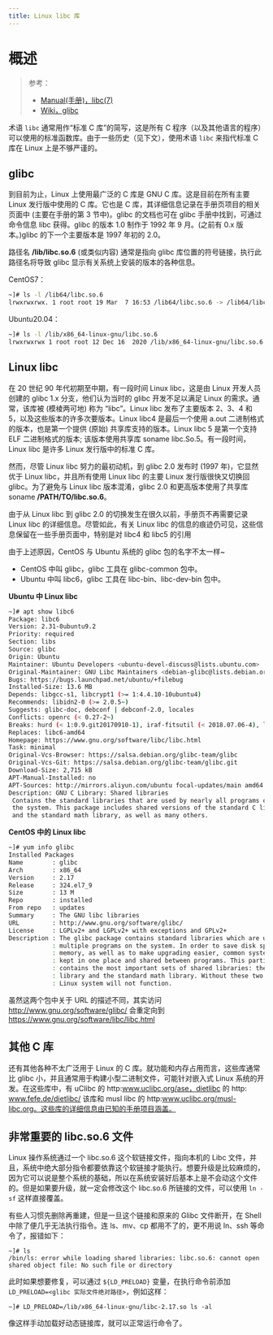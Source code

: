 ```yaml
---
title: Linux libc 库
---
```


# 概述

> 参考：
> 
> - [Manual(手册)，libc(7)](https://man7.org/linux/man-pages/man7/libc.7.html)
> - [Wiki，glibc](https://en.wikipedia.org/wiki/Glibc)

术语 `libc` 通常用作“标准 C 库”的简写，这是所有 C 程序（以及其他语言的程序）可以使用的标准函数库。由于一些历史（见下文），使用术语 `libc` 来指代标准 C 库在 Linux 上是不够严谨的。

## glibc

到目前为止，Linux 上使用最广泛的 C 库是 GNU C 库。这是目前在所有主要 Linux 发行版中使用的 C 库。它也是 C 库，其详细信息记录在手册页项目的相关页面中 (主要在手册的第 3 节中)。glibc 的文档也可在 glibc 手册中找到，可通过命令信息 libc 获得。glibc 的版本 1.0 制作于 1992 年 9 月。(之前有 0.x 版本。)glibc 的下一个主要版本是 1997 年初的 2.0。

路径名 **/lib/libc.so.6** (或类似内容) 通常是指向 glibc 库位置的符号链接，执行此路径名将导致 glibc 显示有关系统上安装的版本的各种信息。

CentOS7：

```bash
~]# ls -l /lib64/libc.so.6
lrwxrwxrwx. 1 root root 19 Mar  7 16:53 /lib64/libc.so.6 -> /lib64/libc-2.17.so
```

Ubuntu20.04：

```bash
~]# ls -l /lib/x86_64-linux-gnu/libc.so.6
lrwxrwxrwx 1 root root 12 Dec 16  2020 /lib/x86_64-linux-gnu/libc.so.6 -> libc-2.31.so
```

## Linux libc

在 20 世纪 90 年代初期至中期，有一段时间 Linux libc，这是由 Linux 开发人员创建的 glibc 1.x 分支，他们认为当时的 glibc 开发不足以满足 Linux 的需求。通常，该库被 (模棱两可地) 称为 “libc”。Linux libc 发布了主要版本 2、3、4 和 5，以及这些版本的许多次要版本。Linux libc4 是最后一个使用 a.out 二进制格式的版本，也是第一个提供 (原始) 共享库支持的版本。Linux libc 5 是第一个支持 ELF 二进制格式的版本; 该版本使用共享库 soname libc.So.5。有一段时间，Linux libc 是许多 Linux 发行版中的标准 C 库。

然而，尽管 Linux libc 努力的最初动机，到 glibc 2.0 发布时 (1997 年)，它显然优于 Linux libc，并且所有使用 Linux libc 的主要 Linux 发行版很快又切换回 glibc。为了避免与 Linux libc 版本混淆，glibc 2.0 和更高版本使用了共享库 soname **/PATH/TO/libc.so.6**。

由于从 Linux libc 到 glibc 2.0 的切换发生在很久以前，手册页不再需要记录 Linux libc 的详细信息。尽管如此，有关 Linux libc 的信息的痕迹仍可见，这些信息保留在一些手册页面中，特别是对 libc4 和 libc5 的引用

由于上述原因，CentOS 与 Ubuntu 系统的 glibc 包的名字不太一样~

- CentOS 中叫 glibc，glibc 工具在 glibc-common 包中。
- Ubuntu 中叫 libc6，glibc 工具在 libc-bin、libc-dev-bin 包中。

**Ubuntu 中 Linux libc**

```bash
~]# apt show libc6
Package: libc6
Version: 2.31-0ubuntu9.2
Priority: required
Section: libs
Source: glibc
Origin: Ubuntu
Maintainer: Ubuntu Developers <ubuntu-devel-discuss@lists.ubuntu.com>
Original-Maintainer: GNU Libc Maintainers <debian-glibc@lists.debian.org>
Bugs: https://bugs.launchpad.net/ubuntu/+filebug
Installed-Size: 13.6 MB
Depends: libgcc-s1, libcrypt1 (>= 1:4.4.10-10ubuntu4)
Recommends: libidn2-0 (>= 2.0.5~)
Suggests: glibc-doc, debconf | debconf-2.0, locales
Conflicts: openrc (< 0.27-2~)
Breaks: hurd (< 1:0.9.git20170910-1), iraf-fitsutil (< 2018.07.06-4), libtirpc1 (< 0.2.3), locales (< 2.31), locales-all (< 2.31), nocache (< 1.1-1~), nscd (< 2.31), r-cran-later (< 0.7.5+dfsg-2), wcc (< 0.0.2+dfsg-3)
Replaces: libc6-amd64
Homepage: https://www.gnu.org/software/libc/libc.html
Task: minimal
Original-Vcs-Browser: https://salsa.debian.org/glibc-team/glibc
Original-Vcs-Git: https://salsa.debian.org/glibc-team/glibc.git
Download-Size: 2,715 kB
APT-Manual-Installed: no
APT-Sources: http://mirrors.aliyun.com/ubuntu focal-updates/main amd64 Packages
Description: GNU C Library: Shared libraries
 Contains the standard libraries that are used by nearly all programs on
 the system. This package includes shared versions of the standard C library
 and the standard math library, as well as many others.
```

**CentOS 中的 Linux libc**

```bash
~]# yum info glibc
Installed Packages
Name        : glibc
Arch        : x86_64
Version     : 2.17
Release     : 324.el7_9
Size        : 13 M
Repo        : installed
From repo   : updates
Summary     : The GNU libc libraries
URL         : http://www.gnu.org/software/glibc/
License     : LGPLv2+ and LGPLv2+ with exceptions and GPLv2+
Description : The glibc package contains standard libraries which are used by
            : multiple programs on the system. In order to save disk space and
            : memory, as well as to make upgrading easier, common system code is
            : kept in one place and shared between programs. This particular package
            : contains the most important sets of shared libraries: the standard C
            : library and the standard math library. Without these two libraries, a
            : Linux system will not function.

```

虽然这两个包中关于 URL 的描述不同，其实访问 <http://www.gnu.org/software/glibc/> 会重定向到 <https://www.gnu.org/software/libc/libc.html>

## 其他 C 库

还有其他各种不太广泛用于 Linux 的 C 库。就功能和内存占用而言，这些库通常比 glibc 小，并且通常用于构建小型二进制文件，可能针对嵌入式 Linux 系统的开发。在这些库中，有 uClibc 的 http:www.uclibc.org/ase，dietlibc 的 http: www.fefe.de/dietlibc/ 该库和 musl libc 的 http:www.uclibc.org/musl-libc.org。这些库的详细信息由已知的手册项目涵盖。

## 非常重要的 libc.so.6 文件

Linux 操作系统通过一个 libc.so.6 这个软链接文件，指向本机的 Libc 文件，并且，系统中绝大部分指令都要依靠这个软链接才能执行。想要升级是比较麻烦的，因为它可以说是整个系统的基础，所以在系统安装好后基本上是不会动这个文件的。但是如果要升级，就一定会修改这个 libc.so.6 所链接的文件，可以使用 `ln -sf` 这样直接覆盖。

有些人习惯先删除再重建，但是一旦这个链接和原来的 Glibc 文件断开，在 Shell 中除了便几乎无法执行指令。连 ls、mv、cp 都用不了的，更不用说 ln、ssh 等命令了，报错如下：

```shell
~]# ls
/bin/ls: error while loading shared libraries: libc.so.6: cannot open shared object file: No such file or directory
```

此时如果想要修复，可以通过 `${LD_PRELOAD}` 变量，在执行命令前添加 `LD_PRELOAD=<glibc 实际文件绝对路径>`，例如这样：

```shell
~]# LD_PRELOAD=/lib/x86_64-linux-gnu/libc-2.17.so ls -al
```

像这样手动加载好动态链接库，就可以正常运行命令了。
